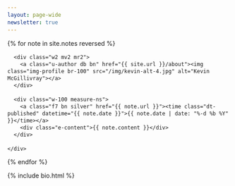 ```yaml
---
layout: page-wide
newsletter: true
---
```


<div class="mw7 ph3 center cf">
  {% for note in site.notes reversed %}
    <div class="h-entry mb3 flex">

      <div class="w2 mv2 mr2">
        <a class="u-author db bn" href="{{ site.url }}/about"><img class="img-profile br-100" src="/img/kevin-alt-4.jpg" alt="Kevin McGillivray"></a>
      </div>

      <div class="w-100 measure-ns">
        <a class="f7 bn silver" href="{{ note.url }}"><time class="dt-published" datetime="{{ note.date }}">{{ note.date | date: "%-d %b %Y" }}</time></a>
        <div class="e-content">{{ note.content }}</div>
      </div>

    </div>
  {% endfor %}
</div>

<div class="section cf">
  <div class="container-narrow">
    {% include bio.html %}
  </div>
</div>
